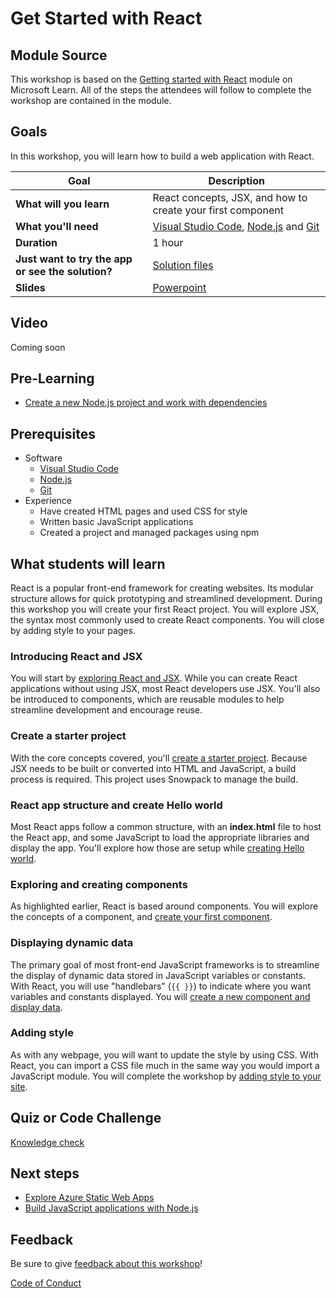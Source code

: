 # Get Started with React

## Module Source

This workshop is based on the [Getting started with React](https://docs.microsoft.com/learn/modules/react-get-started/?WT.mc_id=academic-56602-chrhar) module on Microsoft Learn. All of the steps the attendees will follow to complete the workshop are contained in the module.

## Goals

In this workshop, you will learn how to build a web application with React.

| **Goal**                                          | **Description**                                                                                                       |
| ------------------------------------------------- | --------------------------------------------------------------------------------------------------------------------- |
| **What will you learn**                           | React concepts, JSX, and how to create your first component                                                           |
| **What you'll need**                              | [Visual Studio Code](https://code.visualstudio.com?WT.mc_id=academic-56602-chrhar), [Node.js](https://nodejs.org/) and [Git](https://git-scm.com/) |
| **Duration**                                      | 1 hour                                                                                                    |
| **Just want to try the app or see the solution?** | [Solution files](solution)                                             |
| **Slides**                                        | [Powerpoint](./slides.pptx)                                                                                             |

## Video

Coming soon

## Pre-Learning

- [Create a new Node.js project and work with dependencies](https://docs.microsoft.com/learn/modules/create-nodejs-project-dependencies/?WT.mc_id=academic-56602-chrhar)

## Prerequisites

- Software
  - [Visual Studio Code](https://code.visualstudio.com?WT.mc_id=academic-56602-chrhar)
  - [Node.js](https://nodejs.org/)
  - [Git](https://git-scm.com/)
- Experience
  - Have created HTML pages and used CSS for style
  - Written basic JavaScript applications
  - Created a project and managed packages using npm

## What students will learn

React is a popular front-end framework for creating websites. Its modular structure allows for quick prototyping and streamlined development. During this workshop you will create your first React project. You will explore JSX, the syntax most commonly used to create React components. You will close by adding style to your pages.

### Introducing React and JSX

You will start by [exploring React and JSX](https://docs.microsoft.com/learn/modules/react-get-started/2-javascript-xml?WT.mc_id=academic-56602-chrhar). While you can create React applications without using JSX, most React developers use JSX. You'll also be introduced to components, which are reusable modules to help streamline development and encourage reuse.

### Create a starter project

With the core concepts covered, you'll [create a starter project](https://docs.microsoft.com/learn/modules/react-get-started/3-clone-starter?WT.mc_id=academic-56602-chrhar). Because JSX needs to be built or converted into HTML and JavaScript, a build process is required. This project uses Snowpack to manage the build.

### React app structure and create Hello world

Most React apps follow a common structure, with an **index.html** file to host the React app, and some JavaScript to load the appropriate libraries and display the app. You'll explore how those are setup while [creating Hello world](https://docs.microsoft.com/learn/modules/react-get-started/4-hello-world-test?WT.mc_id=academic-56602-chrhar).

### Exploring and creating components

As highlighted earlier, React is based around components. You will explore the concepts of a component, and [create your first component](https://docs.microsoft.com/learn/modules/react-get-started/5-create-first-component?WT.mc_id=academic-56602-chrhar).

### Displaying dynamic data

The primary goal of most front-end JavaScript frameworks is to streamline the display of dynamic data stored in JavaScript variables or constants. With React, you will use "handlebars" (`{{ }}`) to indicate where you want variables and constants displayed. You will [create a new component and display data](https://docs.microsoft.com/learn/modules/react-get-started/6-dynamic-data-exercise?WT.mc_id=academic-56602-chrhar).

### Adding style

As with any webpage, you will want to update the style by using CSS. With React, you can import a CSS file much in the same way you would import a JavaScript module. You will complete the workshop by [adding style to your site](https://docs.microsoft.com/learn/modules/react-get-started/7-add-style?WT.mc_id=academic-56602-chrhar).

## Quiz or Code Challenge

[Knowledge check](https://docs.microsoft.com/learn/modules/react-get-started/9-knowledge-check?WT.mc_id=academic-56602-chrhar)

## Next steps

- [Explore Azure Static Web Apps](https://docs.microsoft.com/learn/paths/azure-static-web-apps/?WT.mc_id=academic-56602-chrhar)
- [Build JavaScript applications with Node.js](https://docs.microsoft.com/learn/paths/build-javascript-applications-nodejs/?WT.mc_id=academic-56602-chrhar)

## Feedback

Be sure to give [feedback about this workshop](https://forms.office.com/r/MdhJWMZthR)!

[Code of Conduct](../CODE_OF_CONDUCT.md)
